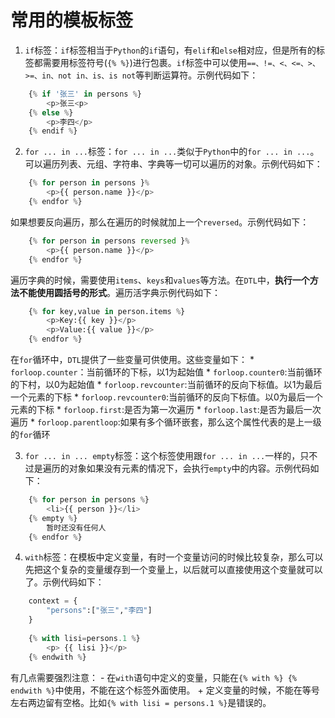 # 常用的模板标签

1. `if`标签：`if`标签相当于`Python`的`if`语句，有`elif`和`else`相对应，但是所有的标签都需要用标签符号(`{% %}`)进行包裹。`if`标签中可以使用`==、!=、<、<=、>、>=、in、not in、is、is not`等判断运算符。示例代码如下：
```python
    {% if '张三' in persons %}
        <p>张三<p>
    {% else %}
        <p>李四</p>
    {% endif %}
```

2. `for ... in ...`标签：`for ... in ...`类似于`Python`中的`for ... in ...`。可以遍历列表、元组、字符串、字典等一切可以遍历的对象。示例代码如下：
```python
    {% for person in persons }%
        <p>{{ person.name }}</p>
    {% endfor %}
```
如果想要反向遍历，那么在遍历的时候就加上一个`reversed`。示例代码如下：
```python
    {% for person in persons reversed }%
        <p>{{ person.name }}</p>
    {% endfor %}
```
遍历字典的时候，需要使用`items`、`keys`和`values`等方法。在`DTL`中，**执行一个方法不能使用圆括号的形式**。遍历活字典示例代码如下：
```python
    {% for key,value in person.items %}
        <p>Key:{{ key }}</p>
        <p>Value:{{ value }}</p>
    {% endfor %}
```
在`for`循环中，`DTL`提供了一些变量可供使用。这些变量如下：
    * `forloop.counter`：当前循环的下标，以1为起始值
    * `forloop.counter0`:当前循环的下村，以0为起始值
    * `forloop.revcounter`:当前循环的反向下标值。以1为最后一个元素的下标
    * `forloop.revcounter0`:当前循环的反向下标值。以0为最后一个元素的下标
    * `forloop.first`:是否为第一次遍历
    * `forloop.last`:是否为最后一次遍历
    * `forloop.parentloop`:如果有多个循环嵌套，那么这个属性代表的是上一级的`for`循环
    
3. `for ... in ... empty`标签：这个标签使用跟`for ... in ...`一样的，只不过是遍历的对象如果没有元素的情况下，会执行`empty`中的内容。示例代码如下：
```python
    {% for person in persons %}
        <li>{{ person }}</li>
    {% empty %}
        暂时还没有任何人
    {% endfor %}
```

4. `with`标签：在模板中定义变量，有时一个变量访问的时候比较复杂，那么可以先把这个复杂的变量缓存到一个变量上，以后就可以直接使用这个变量就可以了。示例代码如下：
```python
    context = {
        "persons":["张三","李四"]
    }
    
    {% with lisi=persons.1 %}
        <p> {{ lisi }}</p>
    {% endwith %}
```
有几点需要强烈注意：
    - 在`with`语句中定义的变量，只能在`{% with %} {% endwith %}`中使用，不能在这个标签外面使用。
    + 定义变量的时候，不能在等号左右两边留有空格。比如`{% with lisi = persons.1 %}`是错误的。